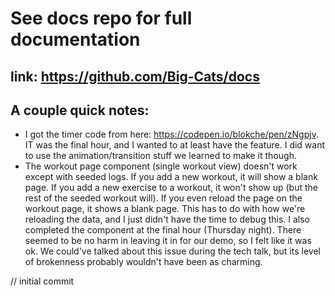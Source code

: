 # See docs repo for full documentation

## link: https://github.com/Big-Cats/docs

## A couple quick notes:

* I got the timer code from here: https://codepen.io/blokche/pen/zNgpjv. IT was the final hour, and I wanted to at least have the feature. I did want to use the animation/transition stuff we learned to make it though.
* The workout page component (single workout view) doesn't work except with seeded logs. If you add a new workout, it will show a blank page. If you add a new exercise to a workout, it won't show up (but the rest of the seeded workout will). If you even reload the page on the workout page, it shows a blank page. This has to do with how we're reloading the data, and I just didn't have the time to debug this. I also completed the component at the final hour (Thursday night). There seemed to be no harm in leaving it in for our demo, so I felt like it was ok. We could've talked about this issue during the tech talk, but its level of brokenness probably wouldn't have been as charming.

// initial commit